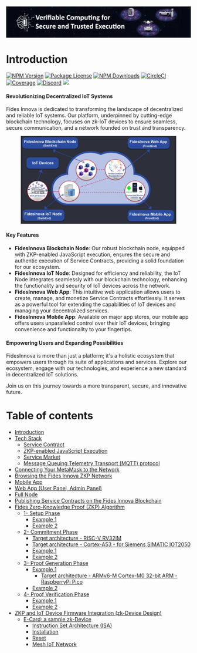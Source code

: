 <p align="center">
  <a href="https://fidesinnova.io/" target="blank"><img src="g-c-web-back.png" /></a>
</p>

# Introduction

<a href="https://www.npmjs.com/~nestjscore" target="_blank"><img src="https://img.shields.io/npm/v/@nestjs/core.svg" alt="NPM Version" /></a>
<a href="https://www.npmjs.com/~nestjscore" target="_blank"><img src="https://img.shields.io/npm/l/@nestjs/core.svg" alt="Package License" /></a>
<a href="https://www.npmjs.com/~nestjscore" target="_blank"><img src="https://img.shields.io/npm/dm/@nestjs/common.svg" alt="NPM Downloads" /></a>
<a href="https://circleci.com/gh/nestjs/nest" target="_blank"><img src="https://img.shields.io/circleci/build/github/nestjs/nest/master" alt="CircleCI" /></a>
<a href="https://coveralls.io/github/nestjs/nest?branch=master" target="_blank"><img src="https://coveralls.io/repos/github/nestjs/nest/badge.svg?branch=master#9" alt="Coverage" /></a>
<a href="https://discord.com/invite/NQdM6JGwcs" target="_blank"><img src="https://img.shields.io/badge/discord-online-brightgreen.svg" alt="Discord"/></a>
<a href="https://twitter.com/Fidesinnova" target="_blank"><img src="https://img.shields.io/twitter/follow/nestframework.svg?style=social&label=Follow"></a>

#### Revolutionizing Decentralized IoT Systems
Fides Innova is dedicated to transforming the landscape of decentralized and reliable IoT systems. Our platform, underpinned by cutting-edge blockchain technology, focuses on zk-IoT devices to ensure seamless, secure communication, and a network founded on trust and transparency.
<figure><img src=".gitbook/assets/Intro.jpg" alt=""><figcaption></figcaption></figure>

#### Key Features

* **FidesInnova Blockchain Node**: Our robust blockchain node, equipped with ZKP-enabled JavaScript execution, ensures the secure and authentic execution of Service Contracts, providing a solid foundation for our ecosystem.
* **FidesInnova IoT Node**: Designed for efficiency and reliability, the IoT Node integrates seamlessly with our blockchain technology, enhancing the functionality and security of IoT devices across the network.
* **FidesInnova Web App**: This intuitive web application allows users to create, manage, and monetize Service Contracts effortlessly. It serves as a powerful tool for extending the capabilities of IoT devices and managing your decentralized services.
* **FidesInnova Mobile App**: Available on major app stores, our mobile app offers users unparalleled control over their IoT devices, bringing convenience and functionality to your fingertips.

#### Empowering Users and Expanding Possibilities

FidesInnova is more than just a platform; it's a holistic ecosystem that empowers users through its suite of applications and services. Explore our ecosystem, engage with our technologies, and experience a new standard in decentralized IoT solutions.

Join us on this journey towards a more transparent, secure, and innovative future.


# Table of contents

* [Introduction](README.md)
* [Tech Stack](tech-stack/README.md)
  * [Service Contract](tech-stack/service-contract.md)
  * [ZKP-enabled JavaScript Execution](tech-stack/zkp-enabled-javascript-execution.md)
  * [Service Market](tech-stack/service-market.md)
  * [Message Queuing Telemetry Transport (MQTT) protocol](tech-stack/message-queuing-telemetry-transport-mqtt-protocol.md)
* [Connecting Your MetaMask to the Network](connecting-your-metamask-to-the-network.md)
* [Browsing the Fides Innova ZKP Network](browsing-the-fides-innova-zkp-network.md)
* [Mobile App](mobile-app.md)
* [Web App (User Panel, Admin Panel)](web-app-user-panel-admin-panel.md)
* [Full Node](full-node.md)
* [Publishing Service Contracts on the Fides Innova Blockchain](publishing-service-contracts-on-the-fides-innova-blockchain.md)
* [Fides Zero-Knowledge Proof (ZKP) Algorithm](fides-zero-knowledge-proof-zkp-algorithm/README.md)
  * [1- Setup Phase](fides-zero-knowledge-proof-zkp-algorithm/1-setup-phase/README.md)
    * [Example 1](fides-zero-knowledge-proof-zkp-algorithm/1-setup-phase/example-1.md)
    * [Example 2](fides-zero-knowledge-proof-zkp-algorithm/1-setup-phase/example-2.md)
  * [2- Commitment Phase](fides-zero-knowledge-proof-zkp-algorithm/2-commitment-phase/README.md)
    * [Target architecture - RISC-V RV32IM](fides-zero-knowledge-proof-zkp-algorithm/2-commitment-phase/target-architecture-risc-v-rv32im.md)
    * [Target architecture - Cortex-A53 - for Siemens SIMATIC IOT2050](fides-zero-knowledge-proof-zkp-algorithm/2-commitment-phase/target-architecture-cortex-a53-for-siemens-simatic-iot2050.md)
    * [Example 1](fides-zero-knowledge-proof-zkp-algorithm/2-commitment-phase/example-1.md)
    * [Example 2](fides-zero-knowledge-proof-zkp-algorithm/2-commitment-phase/example-2.md)
  * [3- Proof Generation Phase](fides-zero-knowledge-proof-zkp-algorithm/3-proof-generation-phase/README.md)
    * [Example 1](fides-zero-knowledge-proof-zkp-algorithm/3-proof-generation-phase/example-1/README.md)
      * [Target architecture - ARMv6-M Cortex-M0 32-bit ARM - RaspberryPi Pico](fides-zero-knowledge-proof-zkp-algorithm/3-proof-generation-phase/example-1/target-architecture-armv6-m-cortex-m0-32-bit-arm-raspberrypi-pico.md)
    * [Example 2](fides-zero-knowledge-proof-zkp-algorithm/3-proof-generation-phase/example-2.md)
  * [4- Proof Verification Phase](fides-zero-knowledge-proof-zkp-algorithm/4-proof-verification-phase/README.md)
    * [Example 1](fides-zero-knowledge-proof-zkp-algorithm/4-proof-verification-phase/example-1.md)
    * [Example 2](fides-zero-knowledge-proof-zkp-algorithm/4-proof-verification-phase/example-2.md)
* [ZKP and IoT Device Firmware Integration (zk-Device Design)](zkp-and-iot-device-firmware-integration-zk-device-design/README.md)
  * [E-Card; a sample zk-Device](zkp-and-iot-device-firmware-integration-zk-device-design/e-card-a-sample-zk-device/README.md)
    * [Instruction Set Architecture (ISA)](zkp-and-iot-device-firmware-integration-zk-device-design/e-card-a-sample-zk-device/instruction-set-architecture-isa.md)
    * [Installation](zkp-and-iot-device-firmware-integration-zk-device-design/e-card-a-sample-zk-device/installation.md)
    * [Reset](zkp-and-iot-device-firmware-integration-zk-device-design/e-card-a-sample-zk-device/reset.md)
    * [Mesh IoT Network](zkp-and-iot-device-firmware-integration-zk-device-design/e-card-a-sample-zk-device/mesh-iot-network.md)

